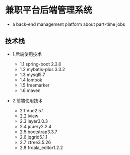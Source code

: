 # 兼职平台后端管理系统
* a back-end management platform about part-time jobs

## 技术栈
* 1.后端使用技术
    * 1.1 spring-boot 2.3.0
    * 1.2 mybatis-plus 3.3.2
    * 1.3 mysql5.7
    * 1.4 lombok
    * 1.5 freemarker
    * 1.6 maven
        
* 2.前端使用技术
    * 2.1 Vue2.5.1
    * 2.2 iview
    * 2.3 layer3.0.3
    * 2.4 jquery2.2.4
    * 2.5 bootstrap3.3.7
    * 2.6 jqgrid5.1.1
    * 2.7 ztree3.5.26
    * 2.8 froala_editor1.2.2
